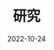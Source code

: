 ---
# Leave the homepage title empty to use the site title
title: 研究
date: 2022-10-24
type: landing

sections:
  - block: hero
    content:
      title: 主要研究方向
      text: |
        </br>
        <ul style="font-size:20px; width:1000px">
          <li>智能感应器设计、机器视觉、人体行为多模态感知</li>
          <li>大数据智能分析、机器学习、数据融合、数据挖掘</li>
          <li>大规模数据可视化</li>
          <li>生理机能评估</li>
          <li>跌倒监测、AI疾病监测和预警等</li>
        </ul>


  - block: hero
    content:
      title: 研究团队
      text: |
        <p style="font-size:30px"></p>
        <table style="width:1250px;height:380px">
        <tr>
        <td style="width:450px;"><img src="photo.jpg"></td>
        <td style="width:700px">
        <p style="font-size:20px">实验室组建的交叉学科研究团队包括动态系统感应通信-分析建模-控制优化及机器学习（何志海教授）、演化优化（程然副教授）、数据驱动偏微分方程建模与计算数学（吴开亮副教授）、流体动力学（黄仕迪教授）、心血管病理学（卞劲松教授）等。研究团队还包括博后4人，研究助理8人，在读博士生10名，在读硕士生14人。
        </p></td>
        </tr>
        </table>

  - block: hero
    content:
      title: 研究成果
      text: |
        <p style="font-size:30px"></p>
        <table style="width:1250px;height:30px">
        <tr>
        <td style="width:700px">
        <p style="font-size:20px">实现基于物联网智慧养老护理模型及基于感应器的数据分析，产生疾病预警。研究表明，疾病发生2-4周，可以通过感应器数据的分析，发现常见老年人疾病发生的征兆和模式。
        </p>
        <p style="font-size:30px">实验室项目</p>
        <ul style="font-size:20px">

        <li>国家自然科学基金（NSFC），重点项目：基于多智能体协同学习的屏幕混合内容编码理论与方法</br>
        时间: 2024-01至2028-12</li>

        <li>横向课题：3D显示光学校正和图像质量增强方法研究（科大-华为光子产业创新联合实验室子课题）</br>时间: 2022-01至2022-12</li>

        <li>横向课题：基于AI协同分析的数字盲道自主导航关键技术研究</br>
        时间: 2022-01至2022-12</li>
        
        <li>横向课题：电子与电气工程系臻益科技AI居家养老研究项目</br>
        时间: 2023-11</li>
        </td></ul>
        <td style="width:450px;"><img src="re4.png">
        <img src="re5.png">
        <img src="re6.png">
        </td>
        </tr>
        </table>
        
        {{% cta cta_link="../publication/" cta_text="更多研究成果 → " %}}

        
  # - block: collection
  #   content:
  #     title: Latest News
  #     subtitle:
  #     text:
  #     count: 5
  #     filters:
  #       member: ''
  #       category: ''
  #       exclude_featured: false
  #       publication_type: ''
  #       tag: ''
  #     offset: 0
  #     order: desc
  #     page_type: post
  #   design:
  #     view: card
  #     columns: '1'
  
  # - block: markdown
  #   content:
  #     title:
  #     subtitle: ''
  #     text:
  #   design:
  #     columns: '1'
  #     background:
  #       image: 
  #         filename: coders.jpg
  #         filters:
  #           brightness: 1
  #         parallax: false
  #         position: center
  #         size: cover
  #         text_color_light: true
  #     spacing:
  #       padding: ['20px', '0', '20px', '0']
  #     css_class: fullscreen
  
  # - block: markdown
  #   content:
  #     title:
  #     subtitle:
  #     text: |
  #       {{% cta cta_link="./people/" cta_text="Meet the team →" %}}
  #   design:
  #     columns: '1'
---